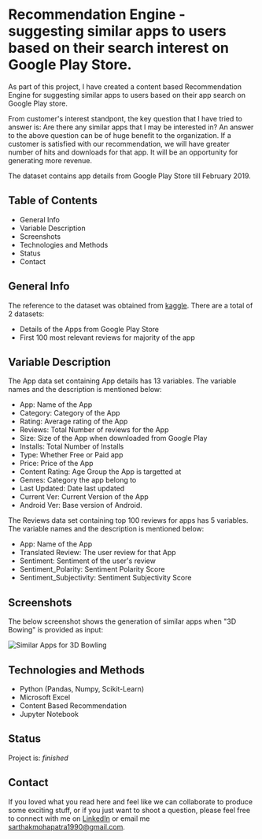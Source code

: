 # Recommendation Engine - suggesting similar apps to users based on their search interest on Google Play Store.
As part of this project, I have created a content based Recommendation Engine for suggesting similar apps to users based on their app search on Google Play store.

From customer's interest standpont, the key question that I have tried to answer is:
Are there any similar apps that I may be interested in?
An answer to the above question can be of huge benefit to the organization. If a customer is satisfied with our recommendation,
we will have greater number of hits and downloads for that app. It will be an opportunity for generating more revenue. 

The dataset contains app details from Google Play Store till February 2019.

## Table of Contents

* General Info
* Variable Description
* Screenshots
* Technologies and Methods
* Status
* Contact

## General Info

The reference to the dataset was obtained from [kaggle](https://www.kaggle.com/lava18/google-play-store-apps). There are a total of 2 datasets:
* Details of the Apps from Google Play Store
* First 100 most relevant reviews for majority of the app

## Variable Description

The App data set containing App details has 13 variables. The variable names and the description is mentioned below:
  - App:            Name of the App
  - Category:       Category of the App
  - Rating:         Average rating of the App
  - Reviews:        Total Number of reviews for the App
  - Size:           Size of the App when downloaded from Google Play
  - Installs:       Total Number of Installs
  - Type:           Whether Free or Paid app
  - Price:          Price of the App
  - Content Rating: Age Group the App is targetted at 
  - Genres:         Category the app belong to
  - Last Updated:   Date last updated
  - Current Ver:    Current Version of the App
  - Android Ver:    Base version of Android.

The Reviews data set containing top 100 reviews for apps has 5 variables. The variable names and the description is mentioned below:
  - App: Name of the App
  - Translated Review:      The user review for that App
  - Sentiment:              Sentiment of the user's review
  - Sentiment_Polarity:     Sentiment Polarity Score
  - Sentiment_Subjectivity: Sentiment Subjectivity Score
  
 ## Screenshots
 
 The below screenshot shows the generation of similar apps when "3D Bowing" is provided as input:
 
 ![Similar Apps for 3D Bowling](https://github.com/Sarthak-Mohapatra/Recommendation-Engine-for-apps-from-Google-Play-Store/blob/master/output%20ss.JPG)
 

## Technologies and Methods

* Python (Pandas, Numpy, Scikit-Learn)
* Microsoft Excel
* Content Based Recommendation
* Jupyter Notebook

## Status

Project is: *finished*

## Contact

If you loved what you read here and feel like we can collaborate to produce some exciting stuff, or if you just want to shoot a question,
please feel free to connect with me on [LinkedIn](https://www.linkedin.com/in/sarthakmohapatra1990/) or email me sarthakmohapatra1990@gmail.com.
